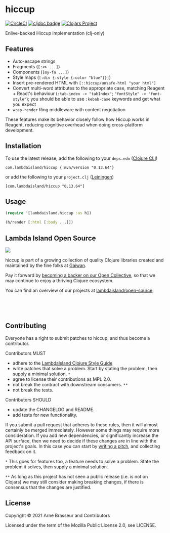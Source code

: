 # hiccup

<!-- badges -->
[![CircleCI](https://circleci.com/gh/lambdaisland/hiccup.svg?style=svg)](https://circleci.com/gh/lambdaisland/hiccup) [![cljdoc badge](https://cljdoc.org/badge/com.lambdaisland/hiccup)](https://cljdoc.org/d/com.lambdaisland/hiccup) [![Clojars Project](https://img.shields.io/clojars/v/com.lambdaisland/hiccup.svg)](https://clojars.org/com.lambdaisland/hiccup)
<!-- /badges -->

Enlive-backed Hiccup implementation (clj-only)

## Features

- Auto-escape strings
- Fragments (`[:<> ...]`)
- Components (`[my-fn ...]`)
- Style maps (`[:div {:style {:color "blue"}}]`)
- Insert pre-rendered HTML with `[::hiccup/unsafe-html "your html"]`
- Convert multi-word attributes to the appropriate case, matching Reagent + React's behaviour (`:tab-index -> "tabIndex"`; `"fontStyle" -> "font-style"`); you should be able to use `:kebab-case` keywords and get what you expect
- `wrap-render` Ring middleware with content negotiation

These features make its behavior closely follow how Hiccup works in Reagent, reducing cognitive
overhead when doing cross-platform development.

<!-- installation -->
## Installation

To use the latest release, add the following to your `deps.edn` ([Clojure CLI](https://clojure.org/guides/deps_and_cli))

```
com.lambdaisland/hiccup {:mvn/version "0.13.64"}
```

or add the following to your `project.clj` ([Leiningen](https://leiningen.org/))

```
[com.lambdaisland/hiccup "0.13.64"]
```
<!-- /installation -->

## Usage

```clojure
(require '[lambdaisland.hiccup :as h])

(h/render [:html [:body ...]])
```

<!-- opencollective -->
## Lambda Island Open Source

<img align="left" src="https://github.com/lambdaisland/open-source/raw/master/artwork/lighthouse_readme.png">

&nbsp;

hiccup is part of a growing collection of quality Clojure libraries created and maintained
by the fine folks at [Gaiwan](https://gaiwan.co).

Pay it forward by [becoming a backer on our Open Collective](http://opencollective.com/lambda-island),
so that we may continue to enjoy a thriving Clojure ecosystem.

You can find an overview of our projects at [lambdaisland/open-source](https://github.com/lambdaisland/open-source).

&nbsp;

&nbsp;
<!-- /opencollective -->

<!-- contributing -->
## Contributing

Everyone has a right to submit patches to hiccup, and thus become a contributor.

Contributors MUST

- adhere to the [LambdaIsland Clojure Style Guide](https://nextjournal.com/lambdaisland/clojure-style-guide)
- write patches that solve a problem. Start by stating the problem, then supply a minimal solution. `*`
- agree to license their contributions as MPL 2.0.
- not break the contract with downstream consumers. `**`
- not break the tests.

Contributors SHOULD

- update the CHANGELOG and README.
- add tests for new functionality.

If you submit a pull request that adheres to these rules, then it will almost
certainly be merged immediately. However some things may require more
consideration. If you add new dependencies, or significantly increase the API
surface, then we need to decide if these changes are in line with the project's
goals. In this case you can start by [writing a pitch](https://nextjournal.com/lambdaisland/pitch-template),
and collecting feedback on it.

`*` This goes for features too, a feature needs to solve a problem. State the problem it solves, then supply a minimal solution.

`**` As long as this project has not seen a public release (i.e. is not on Clojars)
we may still consider making breaking changes, if there is consensus that the
changes are justified.
<!-- /contributing -->

<!-- license -->
## License

Copyright &copy; 2021 Arne Brasseur and Contributors

Licensed under the term of the Mozilla Public License 2.0, see LICENSE.
<!-- /license -->
